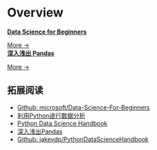 # Overview

<div class="cards">
  <div class="card data-analysis">
    <a href="/part08_data_analysis/  "><strong>Data Science for Beginners</strong></a>
    <p class="card-body"><small>  </small></p>
    <span><a href="/part08_data_analysis/  ">More →</a></span>
  </div>
</div>

<div class="cards">
  <div class="card data-analysis">
    <a href="/part08_data_analysis/  "><strong>深入浅出 Pandas</strong></a>
    <p class="card-body"><small>  </small></p>
    <span><a href="/part08_data_analysis/  ">More →</a></span>
  </div>
</div>

## 拓展阅读

- [Github: microsoft/Data-Science-For-Beginners](https://github.com/Microsoft/Data-Science-For-Beginners)
- [利用Python进行数据分析](https://book.douban.com/subject/25779298/)
- [Python Data Science Handbook](https://book.douban.com/subject/26600459/)
- [深入浅出Pandas](https://www.gairuo.com/p/pandas-book-intro)
- [Github: jakevdp/PythonDataScienceHandbook](https://github.com/jakevdp/PythonDataScienceHandbook)